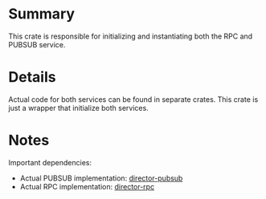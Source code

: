 
# Summary

This crate is responsible for initializing and instantiating both the RPC and PUBSUB service.

# Details

Actual code for both services can be found in separate crates.
This crate is just a wrapper that initialize both services.

# Notes

Important dependencies:

 - Actual PUBSUB implementation: [director-pubsub](../director-pubsub/README.md)
 - Actual RPC implementation: [director-rpc](../director-rpc/README.md)
